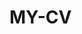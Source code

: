  # MY-CV  
 
       
        
           
                 
         
          
         
          
       
     
  
    
 
